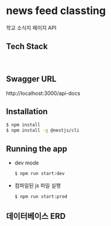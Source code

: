 # news feed classting

학교 소식지 페이지 API

## Tech Stack

<p>
  <img src="https://img.shields.io/badge/TypeScript-3178C6?style=flat-square&logo=TypeScript&logoColor=white" alt=""/>&nbsp
  <img src="https://img.shields.io/badge/NestJS-E0234E?style=flat-square&logo=NestJS&logoColor=white" alt=""/>&nbsp
  <img src="https://img.shields.io/badge/MySQL-4479A1?style=flat-square&logo=MySQL&logoColor=white" alt=""/>&nbsp
</p>

## Swagger URL

http://localhost:3000/api-docs

## Installation

```bash
$ npm install
$ npm install -g @nestjs/cli
```

## Running the app

- dev mode
  ```bash
  $ npm run start:dev
  ```
- 컴파일된 js 파일 실행
  ```bash
  $ npm run start:prod
  ```

## 데이터베이스 ERD


